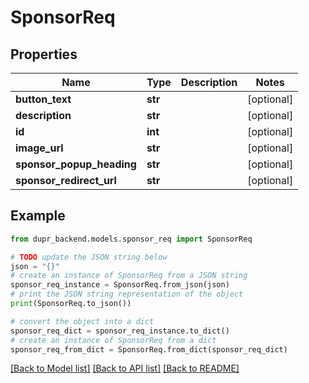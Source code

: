 # SponsorReq


## Properties

Name | Type | Description | Notes
------------ | ------------- | ------------- | -------------
**button_text** | **str** |  | [optional] 
**description** | **str** |  | [optional] 
**id** | **int** |  | [optional] 
**image_url** | **str** |  | [optional] 
**sponsor_popup_heading** | **str** |  | [optional] 
**sponsor_redirect_url** | **str** |  | [optional] 

## Example

```python
from dupr_backend.models.sponsor_req import SponsorReq

# TODO update the JSON string below
json = "{}"
# create an instance of SponsorReq from a JSON string
sponsor_req_instance = SponsorReq.from_json(json)
# print the JSON string representation of the object
print(SponsorReq.to_json())

# convert the object into a dict
sponsor_req_dict = sponsor_req_instance.to_dict()
# create an instance of SponsorReq from a dict
sponsor_req_from_dict = SponsorReq.from_dict(sponsor_req_dict)
```
[[Back to Model list]](../README.md#documentation-for-models) [[Back to API list]](../README.md#documentation-for-api-endpoints) [[Back to README]](../README.md)


